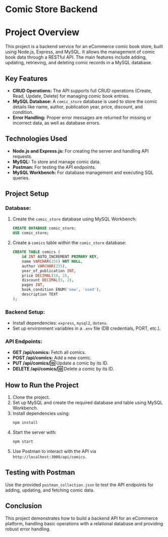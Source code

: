 # Comic Store Backend

# Project Overview
This project is a backend service for an eCommerce comic book store, built using Node.js, Express, and MySQL. It allows the management of comic book data through a RESTful API. The main features include adding, updating, retrieving, and deleting comic records in a MySQL database.

## Key Features
- **CRUD Operations:** The API supports full CRUD operations (Create, Read, Update, Delete) for managing comic book entries.
- **MySQL Database:** A `comic_store` database is used to store the comic details like name, author, publication year, price, discount, and condition.
- **Error Handling:** Proper error messages are returned for missing or incorrect data, as well as database errors.

## Technologies Used
- **Node.js and Express.js:** For creating the server and handling API requests.
- **MySQL:** To store and manage comic data.
- **Postman:** For testing the API endpoints.
- **MySQL Workbench:** For database management and executing SQL queries.

## Project Setup
### Database:
1. Create the `comic_store` database using MySQL Workbench:
    ```sql
    CREATE DATABASE comic_store;
    USE comic_store;
    ```

2. Create a `comics` table within the `comic_store` database:
    ```sql
    CREATE TABLE comics (
        id INT AUTO_INCREMENT PRIMARY KEY,
        name VARCHAR(255) NOT NULL,
        author VARCHAR(255),
        year_of_publication INT,
        price DECIMAL(10, 2),
        discount DECIMAL(5, 2),
        pages INT,
        book_condition ENUM('new', 'used'),
        description TEXT
    );
    ```

### Backend Setup:
- Install dependencies: `express`, `mysql2`, `dotenv`.
- Set up environment variables in a `.env` file (DB credentials, PORT, etc.).

### API Endpoints:
- **GET /api/comics:** Fetch all comics.
- **POST /api/comics:** Add a new comic.
- **PUT /api/comics/:id:** Update a comic by its ID.
- **DELETE /api/comics/:id:** Delete a comic by its ID.

## How to Run the Project
1. Clone the project.
2. Set up MySQL and create the required database and table using MySQL Workbench.
3. Install dependencies using:
    ```bash
    npm install
    ```
4. Start the server with:
    ```bash
    npm start
    ```
5. Use Postman to interact with the API via `http://localhost:3000/api/comics`.

## Testing with Postman
Use the provided `postman_collection.json` to test the API endpoints for adding, updating, and fetching comic data.

## Conclusion
This project demonstrates how to build a backend API for an eCommerce platform, handling basic operations with a relational database and providing robust error handling.

